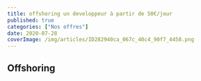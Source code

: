 ```yaml
---
title: offshoring un developpeur à partir de 50€/jour
published: true
categories: ["Nos offres"]
date: 2020-07-28
coverImage: /img/articles/ID282940ca_067c_40c4_90f7_4458.png
---
```

 
## Offshoring

